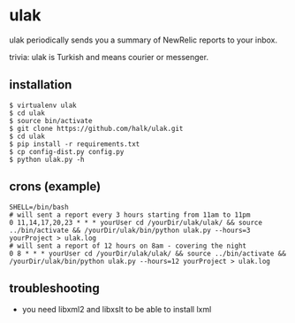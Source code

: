 ulak
====

ulak periodically sends you a summary of NewRelic reports to your inbox.

trivia: ulak is Turkish and means courier or messenger.

installation
------------

    $ virtualenv ulak
    $ cd ulak
    $ source bin/activate
    $ git clone https://github.com/halk/ulak.git
    $ cd ulak
    $ pip install -r requirements.txt
    $ cp config-dist.py config.py
    $ python ulak.py -h

crons (example)
---------------

    SHELL=/bin/bash
    # will sent a report every 3 hours starting from 11am to 11pm
    0 11,14,17,20,23 * * * yourUser cd /yourDir/ulak/ulak/ && source ../bin/activate && /yourDir/ulak/bin/python ulak.py --hours=3 yourProject > ulak.log
    # will sent a report of 12 hours on 8am - covering the night
    0 8 * * * yourUser cd /yourDir/ulak/ulak/ && source ../bin/activate && /yourDir/ulak/bin/python ulak.py --hours=12 yourProject > ulak.log

troubleshooting
---------------

- you need libxml2 and libxslt to be able to install lxml